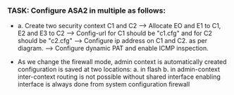 ### TASK: Configure ASA2 in multiple as follows:

- a. Create two security context C1 and C2
  --> Allocate EO and E1 to C1, E2 and E3 to C2
  --> Config-url for C1 should be "c1.cfg" and for C2 should be "c2.cfg"
  --> Configure ip address on C1 and C2. as per diagram.
  --> Configure dynamic PAT and enable ICMP inspection.

- As we change the firewall mode, admin context is automatically created
  configuration is saved at two locations:
  a. in flash
  b. in admin-context
  inter-context routing is not possible without shared interface
  enabling interface is always done from system configuration firewall